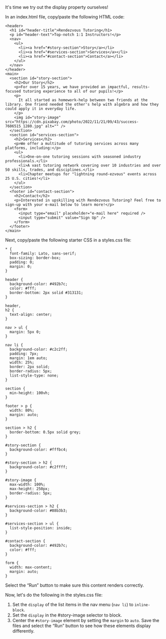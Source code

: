 It's time we try out the display property ourselves!

In an index.html file, copy/paste the following HTML code:
```
<header>
  <h1 id="header-title">Rendezvous Tutoring</h1>
  <p id="header-text">Top-notch 1:1 Instructors!</p>
  <nav>
    <ul>
      <li><a href="#story-section">Story</a></li>
      <li><a href="#services-section">Services</a></li>
      <li><a href="#contact-section">Contact</a></li>
    </ul>
  </nav>
</header>
<main>
  <section id="story-section">
    <h2>Our Story</h2>
    <p>For over 15 years, we have provided an impactful, results-focused tutoring experience to all of our pupils!</p>
    <p>
      It all started as homework-help between two friends at the library. One friend needed the other's help with algebra and how they could apply it in everyday life.
    </p>
    <img id="story-image" src="https://cdn.pixabay.com/photo/2022/11/21/09/43/success-7606515_1280.jpg" alt="" />
  </section>
  <section id="services-section">
    <h2>Services</h2>
    <p>We offer a multitude of tutoring services across many platforms, including:</p>
    <ul>
      <li>One-on-one tutoring sessions with seasoned industry professionals.</li>
      <li>A vast tutoring network covering over 10 industries and over 50 skills, trades, and disciplines.</li>
      <li>Chapter meetups for "lightning round-ezvous" events across 25 U.S. cities!</li>
    </ul>
  </section>
  <footer id="contact-section">
    <h2>Contact</h2>
    <p>Interested in upskilling with Rendezvous Tutoring? Feel free to sign-up with your e-mail below to learn more!</p>
    <form>
      <input type="email" placeholder="e-mail here" required />
      <input type="submit" value="Sign Up" />
    </form>
  </footer>
</main>
```
Next, copy/paste the following starter CSS in a styles.css file:
```
* {
  font-family: Lato, sans-serif;
  box-sizing: border-box;
  padding: 0;
  margin: 0;
}

header {
  background-color: #492b7c;
  color: #fff;
  border-bottom: 2px solid #313131;
}

header,
h2 {
  text-align: center;
}

nav > ul {
  margin: 5px 0;
}

nav li {
  background-color: #c2c2ff;
  padding: 7px;
  margin: 1em auto;
  width: 25%;
  border: 2px solid;
  border-radius: 5px;
  list-style-type: none;
}

section {
  min-height: 100vh;
}

footer > p {
  width: 80%;
  margin: auto;
}

section > h2 {
  border-bottom: 0.5px solid grey;
}

#story-section {
  background-color: #fffbc4;
}

#story-section > h2 {
  background-color: #c2ffff;
}

#story-image {
  max-width: 100%;
  max-height: 250px;
  border-radius: 5px;
}

#services-section > h2 {
  background-color: #88b3b3;
}

#services-section > ul {
  list-style-position: inside;
}

#contact-section {
  background-color: #492b7c;
  color: #fff;
}

form {
  width: max-content;
  margin: auto;
}
```
Select the “Run” button to make sure this content renders correctly.

Now, let's do the following in the styles.css file:

1. Set the ``display`` of the list items in the nav menu (``nav li``) to ``inline-block``.
2. Set the ``display`` in the #story-image selector to block.
3. Center the ``#story-image`` element by setting the ``margin`` to ``auto``.
Save the files and select the “Run” button to see how these elements display differently.

